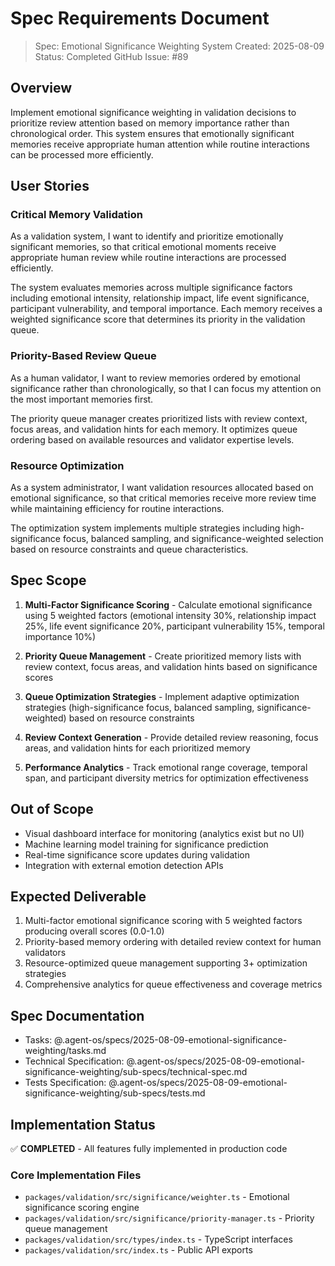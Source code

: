 # Spec Requirements Document

> Spec: Emotional Significance Weighting System
> Created: 2025-08-09
> Status: Completed
> GitHub Issue: #89

## Overview

Implement emotional significance weighting in validation decisions to prioritize review attention based on memory importance rather than chronological order. This system ensures that emotionally significant memories receive appropriate human attention while routine interactions can be processed more efficiently.

## User Stories

### Critical Memory Validation

As a validation system, I want to identify and prioritize emotionally significant memories, so that critical emotional moments receive appropriate human review while routine interactions are processed efficiently.

The system evaluates memories across multiple significance factors including emotional intensity, relationship impact, life event significance, participant vulnerability, and temporal importance. Each memory receives a weighted significance score that determines its priority in the validation queue.

### Priority-Based Review Queue

As a human validator, I want to review memories ordered by emotional significance rather than chronologically, so that I can focus my attention on the most important memories first.

The priority queue manager creates prioritized lists with review context, focus areas, and validation hints for each memory. It optimizes queue ordering based on available resources and validator expertise levels.

### Resource Optimization

As a system administrator, I want validation resources allocated based on emotional significance, so that critical memories receive more review time while maintaining efficiency for routine interactions.

The optimization system implements multiple strategies including high-significance focus, balanced sampling, and significance-weighted selection based on resource constraints and queue characteristics.

## Spec Scope

1. **Multi-Factor Significance Scoring** - Calculate emotional significance using 5 weighted factors (emotional intensity 30%, relationship impact 25%, life event significance 20%, participant vulnerability 15%, temporal importance 10%)

2. **Priority Queue Management** - Create prioritized memory lists with review context, focus areas, and validation hints based on significance scores

3. **Queue Optimization Strategies** - Implement adaptive optimization strategies (high-significance focus, balanced sampling, significance-weighted) based on resource constraints

4. **Review Context Generation** - Provide detailed review reasoning, focus areas, and validation hints for each prioritized memory

5. **Performance Analytics** - Track emotional range coverage, temporal span, and participant diversity metrics for optimization effectiveness

## Out of Scope

- Visual dashboard interface for monitoring (analytics exist but no UI)
- Machine learning model training for significance prediction
- Real-time significance score updates during validation
- Integration with external emotion detection APIs

## Expected Deliverable

1. Multi-factor emotional significance scoring with 5 weighted factors producing overall scores (0.0-1.0)
2. Priority-based memory ordering with detailed review context for human validators
3. Resource-optimized queue management supporting 3+ optimization strategies
4. Comprehensive analytics for queue effectiveness and coverage metrics

## Spec Documentation

- Tasks: @.agent-os/specs/2025-08-09-emotional-significance-weighting/tasks.md
- Technical Specification: @.agent-os/specs/2025-08-09-emotional-significance-weighting/sub-specs/technical-spec.md
- Tests Specification: @.agent-os/specs/2025-08-09-emotional-significance-weighting/sub-specs/tests.md

## Implementation Status

✅ **COMPLETED** - All features fully implemented in production code

### Core Implementation Files

- `packages/validation/src/significance/weighter.ts` - Emotional significance scoring engine
- `packages/validation/src/significance/priority-manager.ts` - Priority queue management
- `packages/validation/src/types/index.ts` - TypeScript interfaces
- `packages/validation/src/index.ts` - Public API exports
